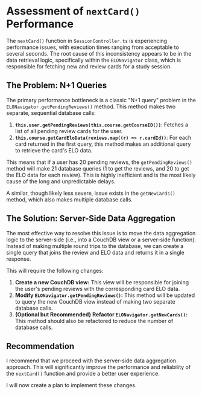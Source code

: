 # Assessment of `nextCard()` Performance

The `nextCard()` function in `SessionController.ts` is experiencing performance issues, with execution times ranging from acceptable to several seconds. The root cause of this inconsistency appears to be in the data retrieval logic, specifically within the `ELONavigator` class, which is responsible for fetching new and review cards for a study session.

## The Problem: N+1 Queries

The primary performance bottleneck is a classic "N+1 query" problem in the `ELONavigator.getPendingReviews()` method. This method makes two separate, sequential database calls:

1.  **`this.user.getPendingReviews(this.course.getCourseID())`**: Fetches a list of all pending review cards for the user.
2.  **`this.course.getCardEloData(reviews.map((r) => r.cardId))`**: For each card returned in the first query, this method makes an additional query to retrieve the card's ELO data.

This means that if a user has 20 pending reviews, the `getPendingReviews()` method will make 21 database queries (1 to get the reviews, and 20 to get the ELO data for each review). This is highly inefficient and is the most likely cause of the long and unpredictable delays.

A similar, though likely less severe, issue exists in the `getNewCards()` method, which also makes multiple database calls.

## The Solution: Server-Side Data Aggregation

The most effective way to resolve this issue is to move the data aggregation logic to the server-side (i.e., into a CouchDB view or a server-side function). Instead of making multiple round trips to the database, we can create a single query that joins the review and ELO data and returns it in a single response.

This will require the following changes:

1.  **Create a new CouchDB view:** This view will be responsible for joining the user's pending reviews with the corresponding card ELO data.
2.  **Modify `ELONavigator.getPendingReviews()`:** This method will be updated to query the new CouchDB view instead of making two separate database calls.
3.  **(Optional but Recommended)** **Refactor `ELONavigator.getNewCards()`:** This method should also be refactored to reduce the number of database calls.

## Recommendation

I recommend that we proceed with the server-side data aggregation approach. This will significantly improve the performance and reliability of the `nextCard()` function and provide a better user experience.

I will now create a plan to implement these changes.
